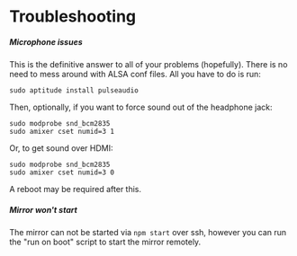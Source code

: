 # Troubleshooting

##### Microphone issues
This is the definitive answer to all of your problems (hopefully). There is no need to mess around with ALSA conf files. All you have to do is run:

```
sudo aptitude install pulseaudio
```
Then, optionally, if you want to force sound out of the headphone jack:
```
sudo modprobe snd_bcm2835
sudo amixer cset numid=3 1
```
Or, to get sound over HDMI:
```
sudo modprobe snd_bcm2835
sudo amixer cset numid=3 0
```
A reboot may be required after this.

##### Mirror won't start
The mirror can not be started via `npm start` over ssh, however you can run the "run on boot" script to start the mirror remotely.
